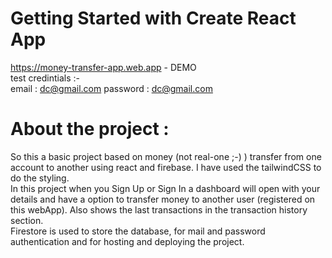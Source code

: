 # Getting Started with Create React App

https://money-transfer-app.web.app - DEMO  
  test credintials :-                    
  email : dc@gmail.com 
  password : dc@gmail.com 

# About the project :
So this a basic project based on money (not real-one ;-) )  transfer from one account to another using react and firebase. I have used the tailwindCSS to do the styling. <br>
In this project when you Sign Up or Sign In a dashboard will open with your details and have a option to transfer money to another user (registered on this webApp). Also shows the last transactions in the transaction history section. <br>
Firestore is used to store the database, for mail and password authentication and for hosting and deploying the project.


